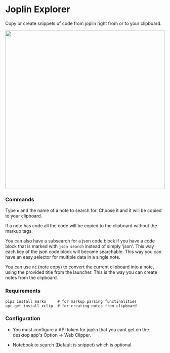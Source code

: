 # Joplin Explorer

Copy or create snippets of code from joplin right from or to your clipboard.
<p align="center">
<img height=500 width=100% src="https://github.com/matheusfillipe/joplin-snippets/raw/main/joplin_snippets.gif" />
</p>

### Commands

Type `n` and the name of a note to search for. Choose it and it will be copied to
your clipboard.

If a note has code all the code will be copied to the clipboard without the markup tags. 

You can also have a subsearch for a json code block if you have a code block that is marked with
`json search` instead of simply 'json'. This way each key of the json code
block will become searchable. This way you can have an easy selector for
multiple data in a single note. 

You can use `nc` (note copy) to convert the current clipboard into a note, using
the provided title from the launcher. This is the way you can create notes from
the clipboard.

### Requirements

```
pip3 install marko     # for markup parsing functinalities
apt-get install xclip  # for creating notes from clipboard
```

### Configuration

* You must configure a API token for joplin that you cant get on the desktop app's Option -> Web Clipper.

* Notebook to search (Default is snippet) which is optional.
